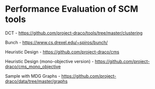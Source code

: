 # Performance Evaluation of SCM tools

DCT - https://github.com/project-draco/tools/tree/master/clustering

Bunch - https://www.cs.drexel.edu/~spiros/bunch/

Heuristic Design - https://github.com/project-draco/cms

Heuristic Design (mono-objective version) - https://github.com/project-draco/cms_mono_objective

Sample with MDG Graphs - https://github.com/project-draco/data/tree/master/graphs

